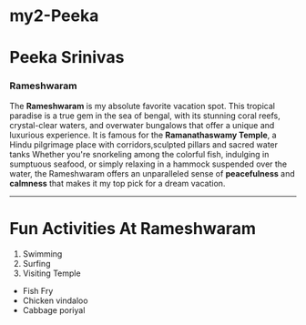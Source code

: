 # my2-Peeka
# Peeka Srinivas
### Rameshwaram

The **Rameshwaram** is my absolute favorite vacation spot. This tropical paradise is a true gem in the sea of bengal, with its stunning coral reefs, crystal-clear waters, and overwater bungalows that offer a unique and luxurious experience. It is famous for the **Ramanathaswamy Temple**, a Hindu pilgrimage place with corridors,sculpted pillars and sacred water tanks Whether you're snorkeling among the colorful fish, indulging in sumptuous seafood, or simply relaxing in a hammock suspended over the water, the Rameshwaram offers an unparalleled sense of **peacefulness** and **calmness** that makes it my top pick for a dream vacation.

---

# Fun Activities At Rameshwaram
1. Swimming
2. Surfing
3. Visiting Temple

* Fish Fry
* Chicken vindaloo
* Cabbage poriyal